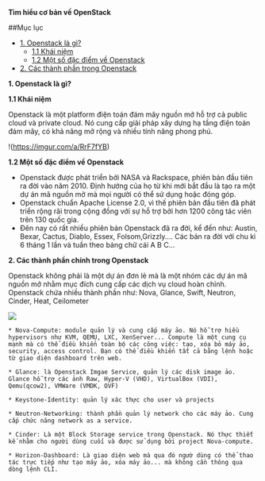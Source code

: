 **Tìm hiểu cơ bản về OpenStack**

##Mục lục

* [1. Openstack là gì?](#1)
    * [1.1 Khái niệm](#1.1)
    * [1.2 Một số đặc điểm về Openstack](#1.2)
* [2. Các thành phần trong Openstack](#2)



<a name="1"></a>
**1. Openstack là gì?**

<a name="1.1"></a>

**1.1 Khái niệm**

Openstack là một platform điện toán đám mây nguồn mở hỗ trợ cả public cloud và private cloud. Nó cung cấp giải pháp xây dựng hạ tầng điện toán đám mây, có khả năng mở rộng và nhiều tính năng phong phú.

!(https://imgur.com/a/RrF7fYB)

<a name="1.2"></a>

**1.2 Một số đặc điểm về Openstack**

- Openstack được phát triển bởi NASA và Rackspace, phiên bản đầu tiên ra đời vào năm 2010. Định hướng của họ từ khi mới bắt đầu là tạo ra một dự án mã nguồn mở mà mọi người có thể sử dụng hoặc đóng góp.
- Openstack chuẩn Apache License 2.0, vì thế phiên bản đầu tiên đã phát triển rộng rãi trong cộng đồng với sự hỗ trợ bởi hơn 1200 công tác viên trên 130 quốc gia.
- Đên nay có rất nhiều phiên bản Openstack đã ra đời, kể đến như: Austin, Bexar, Cactus, Diablo, Essex, Folsom,Grizzly.... Các bản ra đời với chu kì 6 tháng 1 lần và tuần theo bảng chữ cái A B C...


<a name="2"></a>

**2. Các thành phần chính trong Openstack**

Openstack không phải là một dự án đơn lẻ mà là một nhóm các dự án mã nguồn mở nhằm mục đích cung cấp các dịch vụ cloud hoàn chỉnh. Openstack chứa nhiều thành phần như: Nova, Glance, Swift, Neutron, Cinder, Heat, Ceilometer

<img src="https://imgur.com/a/976dUbu.png">

    * Nova-Compute: module quản lý và cung cấp máy ảo. Nó hỗ trợ hiều hypervisors như KVM, QEMU, LXC, XenServer... Compute là một cung cụ mạnh mà có thể điều khiển toàn bộ các công việc: tạo, xóa bỏ máy ảo, security, access control. Bạn có thể điều khiển tất cả bằng lệnh hoặc từ giao diện dashboard trên web.

    * Glance: là Openstack Imgae Service, quản lý các disk image ảo. Glance hỗ trợ các ảnh Raw, Hyper-V (VHD), VirtualBox (VDI), Qemu(qcow2), VMWare (VMDK, OVF)
    
    * Keystone-Identity: quản lý xác thực cho user và projects

    * Neutron-Networking: thành phần quản lý network cho các máy ảo. Cung cấp chức năng network as a service.

    * Cinder: Là một Block Storage service trong Openstack. Nó thực thiết kế nhằm cho người dùng cuối và được sử dụng bởi project Nova-compute.

    * Horizon-Dashboard: Là giao diện web mà qua đó ngườ dùng có thể thao tác trực tiếp như tạo máy ảo, xóa máy ảo... mà không cần thông qua dòng lệnh CLI.

